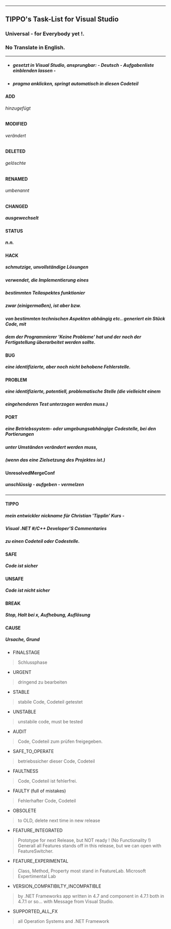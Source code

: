 ----
## TIPPO's  Task-List for Visual Studio
### Universal   -   for Everybody yet !. 
### No Translate in English.
----
- ##### gesetzt in Visual Studio, ansprungbar: - Deutsch - Aufgabenliste einblenden lassen -
- ##### pragma anklicken, springt automatisch in diesen Codeteil
#### ADD
###### hinzugefügt
#### MODIFIED
###### verändert
#### DELETED
###### gelöschte
#### RENAMED
###### umbenannt
#### CHANGED
##### ausgewechselt
#### STATUS
##### n.n.
#### HACK
##### schmutzige, unvollständige Lösungen
##### verwendet, die Implementierung eines
##### bestimmten Teilaspektes funktionier
##### zwar (einigermaßen), ist aber bzw.
##### von bestimmten technischen Aspekten abhängig etc.. generiert ein Stück Code, mit 
##### dem der Programmierer 'Keine Probleme' hat und der noch der Fertigstellung überarbeitet werden sollte.

#### BUG
##### eine identifizierte, aber noch nicht behobene Fehlerstelle.

#### PROBLEM
##### eine identifizierte, potentiell, problematische Stelle (die vielleicht einem
##### eingehenderen Test unterzogen werden muss.)
#### PORT
##### eine Betriebssystem- oder umgebungsabhängige Codestelle, bei den Portierungen
##### unter Umständen verändert werden muss,
##### (wenn das eine Zielsetzung des Projektes ist.)
#### UnresolvedMergeConf
##### unschlüssig - aufgeben - vermelzen
----
#### TIPPO 
##### mein entwickler nickname für Christian 'Tipplin' Kurs - 
##### Visual .NET #/C++ Developer'S Commentaries 
##### zu einen Codeteil oder Codestelle.
#### SAFE
##### Code ist sicher
#### UNSAFE
##### Code ist nicht sicher
#### BREAK
##### Stop, Halt bei x, Aufhebung, Auflösung
#### CAUSE
##### Ursache, Grund

- FINALSTAGE
> Schlussphase

- URGENT
> dringend zu bearbeiten

- STABLE
> stabile Code, Codeteil getestet

- UNSTABLE
> unstabile code, must be tested

- AUDIT
> Code, Codeteil zum prüfen freigegeben.

- SAFE_TO_OPERATE
> betriebssicher dieser Code, Codeteil

- FAULTNESS
> Code, Codeteil ist fehlerfrei.

- FAULTY (full of mistakes)
> Fehlerhafter Code, Codeteil

- OBSOLETE
> to OLD, delete next time in new release

- FEATURE_INTEGRATED
> Prototype for next Release, but NOT ready ! (No Functionality !)
> Generall all Features stands off in this release,
> but we can open with FeatureSwitcher.

- FEATURE_EXPERIMENTAL
> Class, Method, Property most stand in FeatureLab.
> Microsoft Expertimental Lab
 
 - VERSION_COMPATIBILTY_INCOMPATIBLE
 > by .NET Frameworks
 > app written in 4.7 and component in 4.7.1
 > both in 4.7.1 or so...
 > with Message from Visual Studio.

- SUPPORTED_ALL_FX
> all Operation Systems and .NET Framework












































